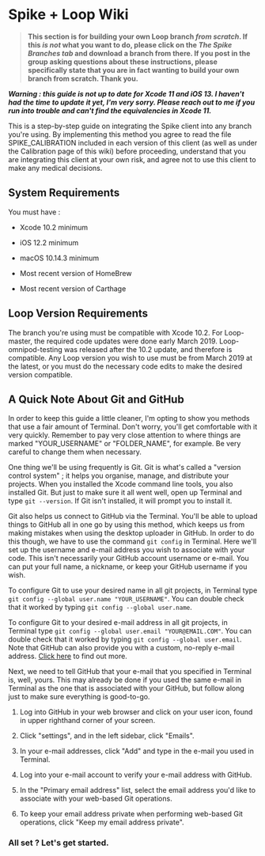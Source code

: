 # Spike + Loop Wiki

>
> **This section is for building your own Loop branch *from scratch*. If this *is not* what you want to do, please click on the *The Spike Branches tab* and download a branch from there. If you post in the group asking questions about these instructions, please specifically state that you are in fact wanting to build your own branch from scratch. Thank you.**
>

***Warning : this guide is not up to date for Xcode 11 and iOS 13. I haven't had the time to update it yet, I'm very sorry. Please reach out to me if you run into trouble and can't find the equivalencies in Xcode 11.***

This is a step-by-step guide on integrating the Spike client into any branch you're using. By implementing this method you agree to read the file SPIKE_CALIBRATION included in each version of this client (as well as under the Calibration page of this wiki) before proceeding, understand that you are integrating this client at your own risk, and agree not to use this client to make any medical decisions.

## System Requirements
You must have :

* Xcode 10.2 minimum

* iOS 12.2 minimum

* macOS 10.14.3 minimum

* Most recent version of HomeBrew

* Most recent version of Carthage

## Loop Version Requirements
The branch you're using must be compatible with Xcode 10.2. For Loop-master, the required code updates were done early March 2019. Loop-omnipod-testing was released after the 10.2 update, and therefore is compatible. Any Loop version you wish to use must be from March 2019 at the latest, or you must do the necessary code edits to make the desired version compatible.

## A Quick Note About Git and GitHub
In order to keep this guide a little cleaner, I'm opting to show you methods that use a fair amount of Terminal. Don't worry, you'll get comfortable with it very quickly. Remember to pay very close attention to where things are marked "YOUR_USERNAME" or "FOLDER_NAME", for example. Be very careful to change them when necessary.

One thing we'll be using frequently is Git. Git is what's called a "version control system" ; it helps you organise, manage, and distribute your projects. When you installed the Xcode command line tools, you also installed Git. But just to make sure it all went well, open up Terminal and type `git --version`. If Git isn't installed, it will prompt you to install it.

Git also helps us connect to GitHub via the Terminal. You'll be able to upload things to GitHub all in one go by using this method, which keeps us from making mistakes when using the desktop uploader in GitHub. In order to do this though, we have to use the command `git config` in Terminal. Here we'll set up the username and e-mail address you wish to associate with your code. This isn't necessarily your GitHub account username or e-mail. You can put your full name, a nickname, or keep your GitHub username if you wish.

To configure Git to use your desired name in all git projects, in Terminal type `git config --global user.name "YOUR_USERNAME"`. You can double check that it worked by typing `git config --global user.name`.

To configure Git to your desired e-mail address in all git projects, in Terminal type `git config --global user.email "YOUR@EMAIL.COM"`. You can double check that it worked by typing `git config --global user.email`. Note that GitHub can also provide you with a custom, no-reply e-mail address. [Click here](https://help.github.com/en/articles/setting-your-commit-email-address-on-github) to find out more.

Next, we need to tell GitHub that your e-mail that you specified in Terminal is, well, yours. This may already be done if you used the same e-mail in Terminal as the one that is associated with your GitHub, but follow along just to make sure everything is good-to-go.

1. Log into GitHub in your web browser and click on your user icon, found in upper righthand corner of your screen.

2. Click "settings", and in the left sidebar, click "Emails".

3. In your e-mail addresses, click "Add" and type in the e-mail you used in Terminal.

4. Log into your e-mail account to verify your e-mail address with GitHub.

5. In the "Primary email address" list, select the email address you'd like to associate with your web-based Git operations.

6. To keep your email address private when performing web-based Git operations, click "Keep my email address private".

### All set ? Let's get started.

